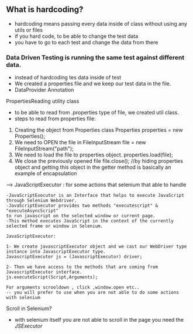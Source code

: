 ## What is hardcoding?
- hardcoding means passing every data inside of class without using any utils or files
- if you hard code, to be able to change the test data
- you have to go to each test and change the data from there

### Data Driven Testing is running the same test against different data.
- instead of hardcoding tes data inside of test
- We created a properties file and we keep our test data in the file.
- DataProvider Annotation

PropertiesReading utility class
-  to be able to read from .properties type of file, we created util class.
- steps to read from properties file:
1) Creating the object from Properties class
Properties properties = new Properties();
2) We need to OPEN the file in
FileInputStream file = new FileInputStream("path");
3) We need to load the file to properties object.
properties.load(file);
4) We close the previously opened file
file.close();
//by hiding properties object and getting this object in the getter method is
basically an example of encapsulation

--> JavaScriptExecutor :
for some actions that selenium that able to handle

	-JavaScriptExecutor is an Interface that helps to execute JavaScript through Selenium Webdriver.
	-JavaScriptExecutor provides two methods "executescript" & "executeAsyncScript"
	to run javascript on the selected window or current page.
	-This method executes JavaScript in the context of the currently selected frame or window in Selenium.

	JavaScriptExecutor:

	1- We create javascriptExecutor object and we cast our WebDriver type instance into JavascriptExecutor type.
    JavascriptExecutor js = (JavascriptExecutor) driver;

    2- Then we have access to the methods that are coming from JavascriptExecutor interface.
    js.executeScript(Script,Arguments);

    For arguments scrooldown , click ,window.open etc..
    -- you will prefer to use when you are not able to do some actions with selenium

Scroll in Selenium?
- with selenium itself you are not able to scroll in the page you need the _JSExecutor_